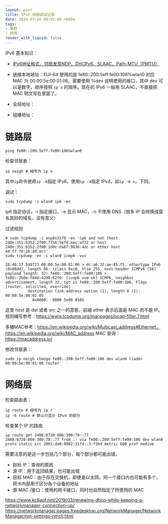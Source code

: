 ```yaml
---
layout: post
title: IPv6 网络调试记录
date: 2024-07-26 00:02:00 +0800
tags: 
- 编程
- 网络
render_with_liquid: false
---
```


IPv6 基本知识：
- [IPv6地址格式、邻居发现NDP、DHCPv6、SLAAC、Path-MTU（PMTU）](https://www.jianshu.com/p/3bd05c37d3b0)

- 链接本地地址：EUI-64 使用的是 fe80::200:5eff:fe00:106%wlan0 对应 MAC 为 00:00:5e:00:01:06。需要使用 %dev 说明使用的接口，其中 dev 可以是数字，顺序按照 `ip a` 的顺序。现在的 IPv6 一般用 SLAAC，不直接把 MAC 明文写在里面了。
- 全局地址：
- 组播地址：

# 链路层

```
ping fe80::200:5eff:fe00:106%wlan0
```

检查邻居表：

```
ip neigh # 缩写为 ip n
```

其中`ip`命令使用`ip -6`指定 IPv6，使用`ip -4`指定 IPv4，如`ip -6 n`，下同。

调试：
```
sudo tcpdump -i wlan0 ip6 -en
```
ip6 指定协议，-i 指定接口，-e 显示 MAC，-n 不使用 DNS（很多 IP 会转换成莫名其妙的域名，没有意义）

过滤规则

```
# sudo tcpdump -i enp0s31f6 -en 'ip6 and not (host 240e:351:6352:2f00:7756:5efd:eec:af32 or host 240e:351:6352:2f00:1d0c:da6f:9636:4dc or ether host 44:f7:70:26:ad:ec)'
sudo tcpdump -en -i wlan0 icmp6 -vvv
```

```
20:46:17.549723 00:00:5e:00:01:06 > dc:a6:32:ae:45:f5, ethertype IPv6 (0x86dd), length 86: (class 0xc0, hlim 255, next-header ICMPv6 (58) payload length: 32) fe80::200:5eff:fe00:106 > fe80::2b0e:f84d:4208:62f0: [icmp6 sum ok] ICMP6, neighbor advertisement, length 32, tgt is fe80::200:5eff:fe00:106, Flags [router, solicited, override]
          destination link-address option (2), length 8 (1): 00:00:5e:00:01:05
            0x0000:  0000 5e00 0105
```

这里 host 是 dst 或者 src 之一的意思，前缀 ether 表示后面是 MAC 而不是 IP。规则编写参考：https://www.tcpdump.org/manpages/pcap-filter.7.html

多播MAC参考：https://en.wikipedia.org/wiki/Multicast_address#Ethernet，https://en.wikipedia.org/wiki/MAC_address
MAC 查询：https://macaddress.io/

修改邻居表：
```
sudo ip neigh change fe80::200:5eff:fe00:106 dev wlan0 lladdr 00:00:5e:00:01:06 router
```

# 网络层

检查路由表：

```
ip route # 缩写为 ip r
ip -6 route # 默认只显示 IPv4 的部分
```

检查某个 IP 的路由

```
ip route get 2408:8720:806:300:70::77
2408:8720:806:300:70::77 from :: via fe80::200:5eff:fe00:106 dev wlan0 proto static src 2001:da8:8002:31f4::3:f1bd metric 600 pref medium
```

需要注意的是这一步包括几个部分，每个部分都可能出错。

- 目标 IP：查询的原因
- 源 IP：用于返回结果，也可能出错
- 目标 MAC：由于存在交换机，即使是以太网，同一个接口内也可能有多个，网卡内部用于区分各个设备的地址
- 源 MAC /接口：使用的网卡接口，同时也自然指定了所使用的 MAC

https://www.kc8apf.net/2019/03/renewing-dhcp-while-keeping-a-networkmanager-connection-up/
https://networkmanager.pages.freedesktop.org/NetworkManager/NetworkManager/nm-settings-nmcli.html
